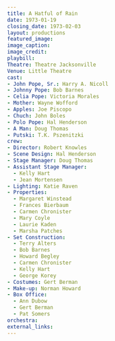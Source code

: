 ```yaml
---
title: A Hatful of Rain
date: 1973-01-19
closing_date: 1973-02-03
layout: productions
featured_image:
image_caption:
image_credit:
playbill:
Theatre: Theatre Jacksonville
Venue: Little Theatre
cast:
- John Pope, Sr.: Harry A. Nicoll
- Johnny Pope: Bob Barnes
- Celia Pope: Victoria Morales
- Mother: Wayne Wofford
- Apples: Joe Piscopo
- Chuch: John Boles
- Polo Pope: Hal Henderson
- A Man: Doug Thomas
- Putski: T.K. Pszenitzki
crew:
- Director: Robert Knowles
- Scene Design: Hal Henderson
- Stage Manager: Doug Thomas
- Assistant Stage Manager:
  - Kelly Hart
  - Jean Mortensen
- Lighting: Katie Raven
- Properties:
  - Margaret Winstead
  - Frances Bierbaum
  - Carmen Chronister
  - Mary Coyle
  - Laurie Kaden
  - Marsha Patches
- Set Construction:
  - Terry Alters
  - Bob Barnes
  - Howard Begley
  - Carmen Chronister
  - Kelly Hart
  - George Korey
- Costumes: Gert Berman
- Make-up: Norman Howard
- Box Office:
  - Ann Dubow
  - Gert Berman
  - Pat Somers
orchestra:
external_links:
---
```

